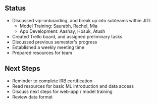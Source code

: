 ## Status
- Discussed vip-onboarding, and break up into subteams within JITI.
  - Model Training: Saurabh, Rachel, Mia
  - App Development: Aashay, Hosuk, Atush
- Created Trello board, and assigned preliminary tasks
- Discussed previous semester's progress
- Established a weekly meeting time
- Prepared resources for team

## Next Steps
- Reminder to complete IRB certification
- Read resources for basic ML introduction and data access
- Discuss next steps for web-app / model training
- Review data format
